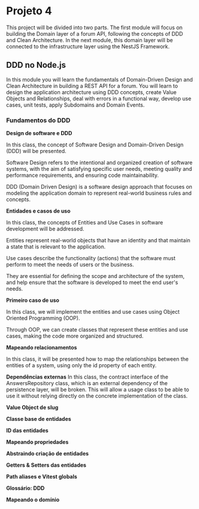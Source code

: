 # Projeto 4

This project will be divided into two parts. The first module will focus on building the Domain layer of a forum API, following the concepts of DDD and Clean Architecture. In the next module, this domain layer will be connected to the infrastructure layer using the NestJS Framework.

## DDD no Node.js

In this module you will learn the fundamentals of Domain-Driven Design and Clean Architecture in building a REST API for a forum. You will learn to design the application architecture using DDD concepts, create Value Objects and Relationships, deal with errors in a functional way, develop use cases, unit tests, apply Subdomains and Domain Events.

### Fundamentos do DDD

**Design de software e DDD**

In this class, the concept of Software Design and Domain-Driven Design (DDD) will be presented.

Software Design refers to the intentional and organized creation of software systems, with the aim of satisfying specific user needs, meeting quality and performance requirements, and ensuring code maintainability.

DDD (Domain Driven Design) is a software design approach that focuses on modeling the application domain to represent real-world business rules and concepts.

**Entidades e casos de uso**

In this class, the concepts of Entities and Use Cases in software development will be addressed.

Entities represent real-world objects that have an identity and that maintain a state that is relevant to the application.

Use cases describe the functionality (actions) that the software must perform to meet the needs of users or the business.

They are essential for defining the scope and architecture of the system, and help ensure that the software is developed to meet the end user's needs.

**Primeiro caso de uso**

In this class, we will implement the entities and use cases using Object Oriented Programming (OOP).

Through OOP, we can create classes that represent these entities and use cases, making the code more organized and structured.

**Mapeando relacionamentos**

In this class, it will be presented how to map the relationships between the entities of a system, using only the id property of each entity.

**Dependências externas**
In this class, the contract interface of the AnswersRepository class, which is an external dependency of the persistence layer, will be broken. This will allow a usage class to be able to use it without relying directly on the concrete implementation of the class.

**Value Object de slug**

**Classe base de entidades**

**ID das entidades**

**Mapeando propriedades**

**Abstraindo criação de entidades**

**Getters & Setters das entidades**

**Path aliases e Vitest globals**

**Glossário: DDD**

**Mapeando o domínio**
